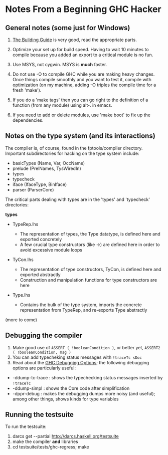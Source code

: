 # Notes From a Beginning GHC Hacker


## General notes (some just for Windows)


1. [The Building Guide](http://www.haskell.org/ghc/docs/latest/html/building/index.html) is very good, read the appropriate parts.
1. Optimize your set up for build speed.  Having to wait 10 minutes to compile because you added an export to a critical module is no fun.

  1. Use MSYS, not cygwin.  MSYS is **much** faster.
  1. Do not use -O to compile GHC while you are making heavy changes.  Once things compile smoothly and you want to test it, compile with optimization (on my machine, adding -O triples the compile time for a fresh 'make').
1. If you do a 'make tags' then you can go right to the definition of a function (from any module) using alt-. in emacs.
1. If you need to add or delete modules, use 'make boot' to fix up the dependencies.

## Notes on the type system (and its interactions)



The compiler is, of course, found in the fptools/compiler directory.  Important subdirectories for hacking on the type system include: 


- basicTypes (Name, Var, OccName)
- prelude (PrelNames, TysWiredIn)
- types
- typecheck
- iface (IfaceType, BinIface)
- parser (ParserCore)


The critical parts dealing with types are in the 'types' and 'typecheck' directories:



**types**


- TypeRep.lhs

  - The representation of types, the Type datatype, is defined here and exported concretely
  - A few crucial type constructors (like -\>) are defined here in order to avoid excessive module loops
- TyCon.lhs

  - The representation of type constructors, TyCon, is defined here and exported abstractly
  - Construction and manipulation functions for type constructors are here
- Type.lhs

  - Contains the bulk of the type system, imports the concrete representation from TypeRep, and re-exports Type abstractly


(more to come)


## Debugging the compiler


1. Make good use of `ASSERT ( !booleanCondition )`, or better yet, `ASSERT2 ( !booleanCondition, msg )`
1. You can add typecheking status messages with `!traceTc sDoc`
1. Read about the [GHC Debugging Options](http://www.haskell.org/ghc/docs/latest/html/users_guide/options-debugging.html); the following debugging options are particularly useful:

  - -ddump-tc-trace : shows the typechecking status messages inserted by `!traceTc`
  - -ddump-simpl : shows the Core code after simplification
  - -dppr-debug : makes the debugging dumps more noisy (and useful); among other things, shows kinds for type variables


 


## Running the testsuite



To run the testsuite:


1. darcs get --partial http://darcs.haskell.org/testsuite
1. make the compiler **and** libraries
1. cd testsuite/tests/ghc-regress; make
